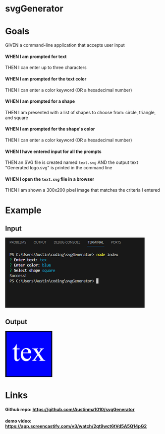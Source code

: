 # svgGenerator

# Goals
GIVEN a command-line application that accepts user input
#### WHEN I am prompted for text
THEN I can enter up to three characters
#### WHEN I am prompted for the text color
THEN I can enter a color keyword (OR a hexadecimal number)
#### WHEN I am prompted for a shape
THEN I am presented with a list of shapes to choose from: circle, triangle, and square
#### WHEN I am prompted for the shape's color
THEN I can enter a color keyword (OR a hexadecimal number)
#### WHEN I have entered input for all the prompts
THEN an SVG file is created named `text.svg`
AND the output text "Generated logo.svg" is printed in the command line
#### WHEN I open the `text.svg` file in a browser
THEN I am shown a 300x200 pixel image that matches the criteria I entered

# Example
## Input
![Alt text](examples/image-2.png)
## Output
![(image-1.png)](examples/image.png)

# Links
#### Github repo: https://github.com/Austinma1010/svgGenerator 
#### demo video: https://app.screencastify.com/v3/watch/2qt9wct6tVd5A5Q14pG2 